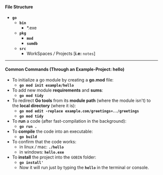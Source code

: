 #### File Structure

- **`go`**
  - **`bin`**
    - *.exe
  - **`pkg`**
    - **`mod`**
    - **`sumdb`**
  - **`src`**
    - WorkSpaces */* Projects [**i.e:** `notes`]

---

#### Common Commands (Through an Example-Project: hello)

- To initialize a go module by creating a **go.mod** file:
  - **`go mod init example/hello`**
- To add new module **requirements** and **sums**:
  - **`go mod tidy`**
- To redirect **Go tools** from its **module path** (where the module isn't) to the **local directory** (where it is):
  - **`go mod edit -replace example.com/greetings=../greetings`**
  - **`go mod tidy`**
- To **run** a code (after fast-compilation in the background):
  - **`go run .`**
- To **compile** the code into an executable:
  - **`go build`**
- To confirm that the code works:
  - in linux */* mac: **`./hello`**
  - in windows: **`hello.exe`**
- To **install** the project into the `GOBIN` folder:
  - **`go install'`**
  - Now it will run just by typing the **`hello`** in the terminal or console.